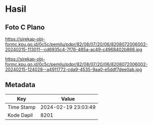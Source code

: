 # Hasil

## Foto C Plano

https://sirekap-obj-formc.kpu.go.id/0c5c/pemilu/pdpr/82/08/07/20/06/8208072006002-20240215-113011--cd6935c4-7f76-485a-ac49-c4968402b866.jpg

https://sirekap-obj-formc.kpu.go.id/0c5c/pemilu/pdpr/82/08/07/20/06/8208072006002-20240215-124028--a4911772-cda9-4535-9aa0-e5ddf7dee0ab.jpg


## Metadata

| Key        | Value               |
| ---------- | ------------------- |
| Time Stamp | 2024-02-19 23:03:49 |
| Kode Dapil | 8201                |



